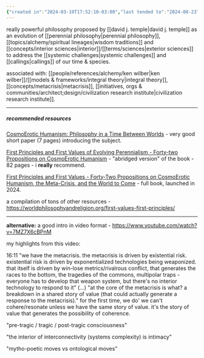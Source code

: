```yaml
---
{"created in":"2024-03-19T17:52:10-03:00","last tended to":"2024-08-23T17:43:49-03:00","tags":["alchemy","concept","🌱","metacrisis"],"relevancescore":96,"dg-publish":true,"permalink":"/responses/alchemy/cosmoerotic-humanism/","dgPassFrontmatter":true,"created":"2024-05-04T18:13:54.780-03:00","updated":"2024-09-02T15:06:05.595-03:00"}
---
```


really powerful philosophy proposed by [[david j. temple\|david j. temple]] as an evolution of [[perennial philosophy\|perennial philosophy]], [[topics/alchemy/spiritual lineages\|wisdom traditions]] and [[concepts/interior sciences\|interior]]/[[terms/sciences\|exterior sciences]] to address the [[systemic challenges\|systemic challenges]] and [[callings\|callings]] of our time & species.

associated with: [[people/references/alchemy/ken wilber\|ken wilber]]/[[models & frameworks/integral theory\|integral theory]], [[concepts/metacrisis\|metacrisis]], [[initiatives, orgs & communities/architect;design/civilization research institute\|civilization research institute]].

---
##### recommended resources

[CosmoErotic Humanism: Philosophy in a Time Between Worlds](https://worldphilosophyandreligion.org/wp-content/uploads/2022/04/2020-03-10_CosmoEroticHumanism_6pager_FINAL.pdf) - very good short paper (7 pages) introducing the subject.

[First Principles and First Values of Evolving Perennialism - Forty-two Propositions on CosmoErotic Humanism](https://drive.google.com/file/d/1gmASP2v696diI9XVrWRkHOxUtCoxDkbN/view) - "abridged version" of the book - 82 pages - i **really** recommend.

[First Principles and First Values - Forty-Two Propositions on CosmoErotic Humanism, the Meta-Crisis, and the World to Come](https://amplifypublishinggroup.com/product/nonfiction/politics-and-current-affairs/first-principles-and-first-values/) - full book, launched in 2024.

a compilation of tons of other resources -  https://worldphilosophyandreligion.org/first-values-first-principles/

---

**alternative:** a good intro in video format - https://www.youtube.com/watch?v=7MZ7X6cBPnM

my highlights from this video:

16:11 "we have the metacrisis. the metacrisis is driven by existential risk. existential risk is driven by exponentialized technologies being weaponized. that itself is driven by win-lose metrics/rivalrous conflict, that generates the races to the bottom, the tragedies of the commons, multipolar traps - everyone has to develop that weapon system, but there's no interior technology to respond to it" (...) "at the core of the metacrisis is what? a breakdown in a shared story of value (that could actually generate a response to the metacrisis)." for the first time, we do'
we can't cohere/resonate unless we have the same story of value. it's the story of value that generates the possibility of coherence.

"pre-tragic / tragic / post-tragic consciousness"

"the interior of interconnectivity (systems complexity) is intimacy"

"mytho-poetic moves vs ontological moves"